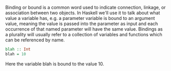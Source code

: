 Binding or bound is a common word used to indicate connection, linkage, or association between two objects. In Haskell we'll use it to talk about what value a variable has, e.g. a parameter variable is bound to an argument value, meaning the value is passed into the parameter as input and each occurrence of that named parameter will have the same value. Bindings as a plurality will usually refer to a collection of variables and functions which can be referenced by name.
```haskell
blah :: Int
blah = 10
```
Here the variable blah is bound to the value 10.

